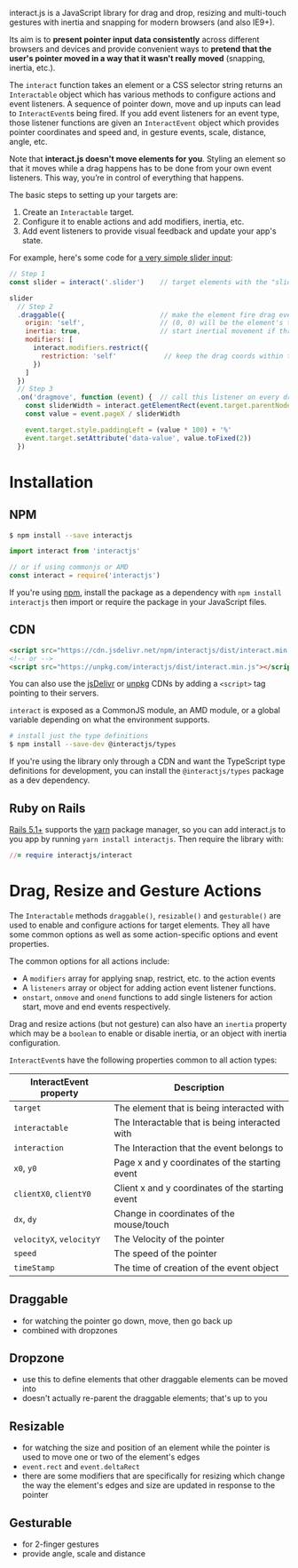 <p class="title is-3">
interact.js is a JavaScript library for drag and drop, resizing and multi-touch
gestures with inertia and snapping for modern browsers (and also IE9+).
</p>

Its aim is to **present pointer input data consistently** across different
browsers and devices and provide convenient ways to **pretend that the user's
pointer moved in a way that it wasn't really moved** (snapping, inertia, etc.).

The `interact` function takes an element or a CSS selector string returns an
`Interactable` object which has various methods to configure actions and event
listeners. A sequence of pointer down, move and up inputs can lead to
`InteractEvent`s being fired. If you add event listeners for an event type,
those listener functions are given an `InteractEvent` object which provides
pointer coordinates and speed and, in gesture events, scale, distance, angle,
etc.

Note that **interact.js doesn't move elements for you**.  Styling an
element so that it moves while a drag happens has to be done from your own event
listeners. This way, you’re in control of everything that happens.

The basic steps to setting up your targets are:

 1. Create an `Interactable` target.
 2. Configure it to enable actions and add modifiers, inertia, etc.
 3. Add event listeners to provide visual feedback and update your app's state.

For example, here's some code for [a very simple slider
input](https://codepen.io/taye/pen/GgpxNq):

<LiveDemo :demoHtml="require('@/demos/slider.html')" :removeNext="1" class="box"/>

```js
// Step 1
const slider = interact('.slider')    // target elements with the "slider" class

slider
  // Step 2
  .draggable({                        // make the element fire drag events
    origin: 'self',                   // (0, 0) will be the element's top-left
    inertia: true,                    // start inertial movement if thrown
    modifiers: [
      interact.modifiers.restrict({
        restriction: 'self'            // keep the drag coords within the element
      })
    ]
  })
  // Step 3
  .on('dragmove', function (event) {  // call this listener on every dragmove
    const sliderWidth = interact.getElementRect(event.target.parentNode).width
    const value = event.pageX / sliderWidth

    event.target.style.paddingLeft = (value * 100) + '%'
    event.target.setAttribute('data-value', value.toFixed(2))
  })
```

Installation
============

NPM
---

```sh
$ npm install --save interactjs
```

```js
import interact from 'interactjs'

// or if using commonjs or AMD
const interact = require('interactjs')
```

If you're using [npm](https://docs.npmjs.com/about-npm/), install the package as
a dependency with `npm install interactjs` then import or require the
package in your JavaScript files.

CDN
---

```html
<script src="https://cdn.jsdelivr.net/npm/interactjs/dist/interact.min.js"></script>
<!-- or -->
<script src="https://unpkg.com/interactjs/dist/interact.min.js"></script>
```

You can also use the [jsDelivr](https://www.jsdelivr.com/package/npm/interactjs)
or [unpkg](https://unpkg.com/interactjs) CDNs by adding a `<script>` tag
pointing to their servers.

`interact` is exposed as a CommonJS module, an AMD module, or a global variable
depending on what the environment supports.

```sh
# install just the type definitions
$ npm install --save-dev @interactjs/types
```

If you're using the library only through a CDN and want the TypeScript type
definitions for development, you can install the `@interactjs/types` package as
a dev dependency.

Ruby on Rails
-------------

[Rails 5.1+](https://rubyonrails.org/) supports the [yarn](http://yarnpkg.com/)
package manager, so you can add interact.js to you app by running `yarn install
interactjs`. Then require the library with:

```rb
//= require interactjs/interact
```

Drag, Resize and Gesture Actions
================================

The `Interactable` methods `draggable()`, `resizable()` and `gesturable()` are
used to enable and configure actions for target elements. They all have some
common options as well as some action-specific options and event properties.

The common options for all actions include:

 - A `modifiers` array for applying snap, restrict, etc. to the action events
 - A `listeners` array or object for adding action event listener functions.
 - `onstart`, `onmove` and `onend` functions to add single listeners for action
   start, move and end events respectively.

Drag and resize actions (but not gesture) can also have an `inertia`
property which may be a `boolean` to enable or disable inertia, or an object with
inertia configuration.

`InteractEvent`s have the following properties common to all action types:

| InteractEvent property  | Description                                       |
| ----------------------- | --------------------------------------------------|
| `target`                | The element that is being interacted with         |
| `interactable`          | The Interactable that is being interacted with    |
| `interaction`           | The Interaction that the event belongs to         |
| `x0`, `y0`              | Page x and y coordinates of the starting event    |
| `clientX0`, `clientY0`  | Client x and y coordinates of the starting event  |
| `dx`, `dy`              | Change in coordinates of the mouse/touch          |
| `velocityX`, `velocityY`| The Velocity of the pointer                       |
| `speed`                 | The speed of the pointer                          |
| `timeStamp`             | The time of creation of the event object          |

<h2 class="title is-3"><router-link to="draggable">Draggable</router-link></h2>

<!-- TODO -->
 - for watching the pointer go down, move, then go back up
 - combined with dropzones

<h2 class="title is-3"><router-link to="dropzone">Dropzone</router-link></h2>

<!-- TODO -->
 - use this to define elements that other draggable elements can be moved into
 - doesn't actually re-parent the draggable elements; that's up to you

<h2 class="title is-3"><router-link to="resizable">Resizable</router-link></h2>

<!-- TODO -->
 - for watching the size and position of an element while the pointer is used to
   move one or two of the element's edges
 - `event.rect` and `event.deltaRect`
 - there are some modifiers that are specifically for resizing which change the
   way the element's edges and size are updated in response to the pointer

<h2 class="title is-3"><router-link to="gesturable">Gesturable</router-link></h2>

<!-- TODO -->
 - for 2-finger gestures
 - provide angle, scale and distance
